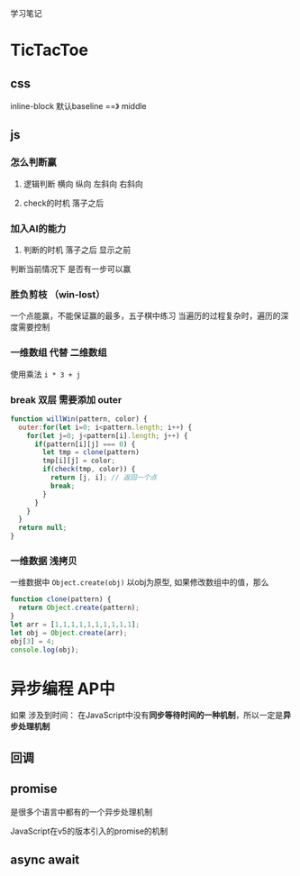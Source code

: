学习笔记

# TicTacToe

## css 
inline-block  默认baseline ==》 middle

## js

### 怎么判断赢
1. 逻辑判断
横向 纵向 左斜向 右斜向

2. check的时机
落子之后

### 加入AI的能力

1. 判断的时机
落子之后 显示之前

判断当前情况下 是否有一步可以赢


### 胜负剪枝 （win-lost）

一个点能赢，不能保证赢的最多，五子棋中练习
当遍历的过程复杂时，遍历的深度需要控制

### 一维数组 代替 二维数组

使用乘法 `i * 3 + j`

### break 双层 需要添加 outer

```javascript
function willWin(pattern, color) {
  outer:for(let i=0; i<pattern.length; i++) {
    for(let j=0; j<pattern[i].length; j++) {
      if(pattern[i][j] === 0) {
        let tmp = clone(pattern)
        tmp[i][j] = color;
        if(check(tmp, color)) {
          return [j, i]; // 返回一个点
          break;
        }
      }
    }
  }
  return null;
}
```

### 一维数据 浅拷贝
一维数据中 `Object.create(obj)` 以obj为原型,
如果修改数组中的值，那么

```javascript
function clone(pattern) {
  return Object.create(pattern);
}
let arr = [1,1,1,1,1,1,1,1,1,1];
let obj = Object.create(arr);
obj[3] = 4;
console.log(obj);
```

# 异步编程 AP中

如果 涉及到时间：
在JavaScript中没有**同步等待时间的一种机制**，所以一定是**异步处理机制**

## 回调

## promise
是很多个语言中都有的一个异步处理机制

JavaScript在v5的版本引入的promise的机制

## async await
